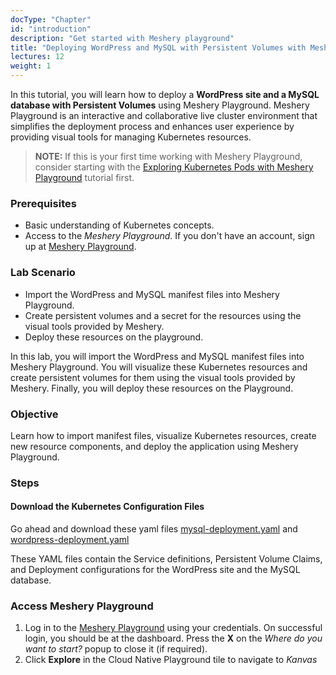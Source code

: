 ```yaml
---
docType: "Chapter"
id: "introduction"
description: "Get started with Meshery playground"
title: "Deploying WordPress and MySQL with Persistent Volumes with Meshery"
lectures: 12
weight: 1
---
```


In this tutorial, you will learn how to deploy a **WordPress site and a MySQL database with Persistent Volumes** using Meshery Playground. Meshery Playground is an interactive and collaborative live cluster environment that simplifies the deployment process and enhances user experience by providing visual tools for managing Kubernetes resources.

> **NOTE:** If this is your first time working with Meshery Playground, consider starting with the [Exploring Kubernetes Pods with Meshery Playground](https://docs.meshery.io/guides/tutorials/kubernetes-pods) tutorial first.

### Prerequisites

- Basic understanding of Kubernetes concepts.
- Access to the _Meshery Playground_. If you don't have an account, sign up at [Meshery Playground](https://play.meshery.io/).

### Lab Scenario

- Import the WordPress and MySQL manifest files into Meshery Playground.
- Create persistent volumes and a secret for the resources using the visual tools provided by Meshery.
- Deploy these resources on the playground.

In this lab, you will import the WordPress and MySQL manifest files into Meshery Playground. You will visualize these Kubernetes resources and create persistent volumes for them using the visual tools provided by Meshery. Finally, you will deploy these resources on the Playground.

### Objective

Learn how to import manifest files, visualize Kubernetes resources, create new resource components, and deploy the application using Meshery Playground.

### Steps

#### Download the Kubernetes Configuration Files

Go ahead and download these yaml files [mysql-deployment.yaml](https://kubernetes.io/examples/application/wordpress/mysql-deployment.yaml) and [wordpress-deployment.yaml](https://kubernetes.io/examples/application/wordpress/wordpress-deployment.yaml)

These YAML files contain the Service definitions, Persistent Volume Claims, and Deployment configurations for the WordPress site and the MySQL database.

### Access Meshery Playground

1. Log in to the [Meshery Playground](https://cloud.layer5.io/) using your credentials. On successful login, you should be at the dashboard. Press the **X** on the _Where do you want to start?_ popup to close it (if required).
2. Click **Explore** in the Cloud Native Playground tile to navigate to _Kanvas_
